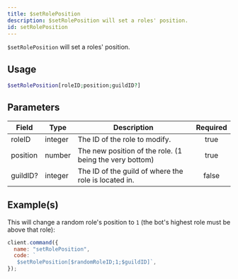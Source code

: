 ```yaml
---
title: $setRolePosition
description: $setRolePosition will set a roles' position.
id: setRolePosition
---
```


`$setRolePosition` will set a roles' position.

## Usage

```php
$setRolePosition[roleID;position;guildID?]
```

## Parameters

| Field    | Type    | Description                                             | Required |
| -------- | ------- | ------------------------------------------------------- | :------: |
| roleID   | integer | The ID of the role to modify.                           |   true   |
| position | number  | The new position of the role. (1 being the very bottom) |   true   |
| guildID? | integer | The ID of the guild of where the role is located in.    |  false   |

## Example(s)

This will change a random role's position to `1` (the bot's highest role must be above that role):

```javascript
client.command({
  name: "setRolePosition",
  code: `
   $setRolePosition[$randomRoleID;1;$guildID]`,
});
```

